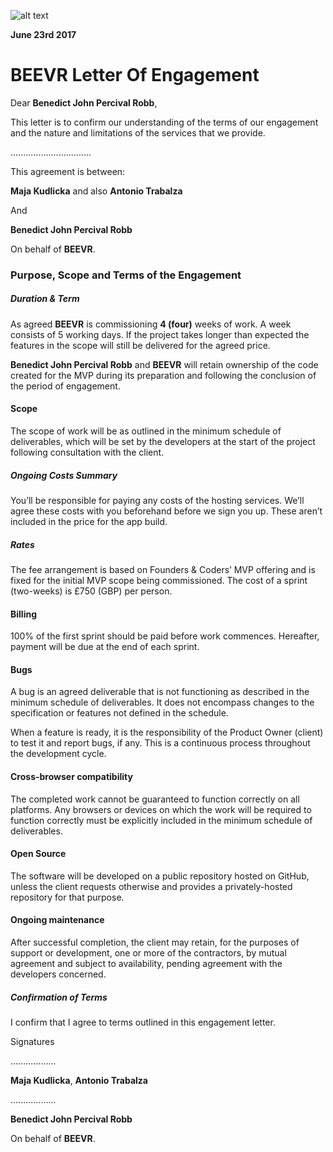 
![alt text](../fac-logo.png)

**June 23rd 2017** 
# **BEEVR** Letter Of Engagement

Dear **Benedict John Percival Robb**,

This letter is to confirm our understanding of the terms of our engagement and the nature and limitations of the services that we provide.

................................

This agreement is between:

**Maja Kudlicka** and also **Antonio Trabalza**

And

**Benedict John Percival Robb**

On behalf of
           **BEEVR**.


### Purpose, Scope and Terms of the Engagement

##### Duration & Term
As agreed **BEEVR** is commissioning **4 (four)** weeks of work. A week consists of 5 working days.
If the project takes longer than expected the features in the scope will still be delivered for the agreed price.

**Benedict John Percival Robb** and **BEEVR** will retain ownership of the code created for the MVP during its preparation and following the conclusion of the period of engagement.


#### Scope
The scope of work will be as outlined in the minimum schedule of deliverables, which will be set by the developers at the start of the project following consultation with the client.

##### Ongoing Costs Summary
You’ll be responsible for paying any costs of the hosting services. We’ll agree these costs with you beforehand before we sign you up. These aren’t included in the price for the app build.

##### Rates
The fee arrangement is based on Founders & Coders’ MVP offering and is fixed for the initial MVP scope being commissioned. The cost of a sprint (two-weeks) is £750 (GBP) per person.

#### Billing
100% of the first sprint should be paid before work commences. Hereafter, payment will be due at the end of each sprint.

#### Bugs
A bug is an agreed deliverable that is not functioning as described in the minimum schedule of deliverables. It does not encompass changes to the specification or features not defined in the schedule. 

When a feature is ready, it is the responsibility of the Product Owner (client) to test it and report bugs, if any. This is a continuous process throughout the development cycle. 

#### Cross-browser compatibility  
The completed work cannot be guaranteed to function correctly on all platforms. Any browsers or devices on which the work will be required to function correctly must be explicitly included in the minimum schedule of deliverables.

#### Open Source
The software will be developed on a public repository hosted on GitHub, unless the client requests otherwise and provides a privately-hosted repository for that purpose.

#### Ongoing maintenance
After successful completion, the client may retain, for the purposes of support or development, one or more of the contractors, by mutual agreement and subject to availability, pending agreement with the developers concerned.

##### Confirmation of Terms

I confirm that I agree to terms outlined in this engagement letter.


Signatures

..................

**Maja Kudlicka**, **Antonio Trabalza**


..................

**Benedict John Percival Robb**

On behalf of **BEEVR**.
